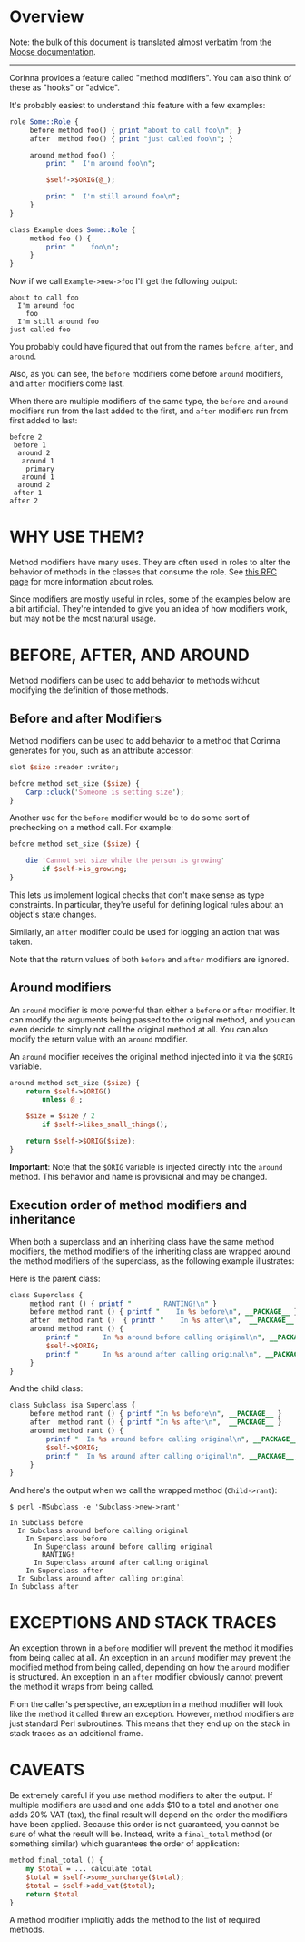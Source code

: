 # Overview

Note: the bulk of this document is translated almost verbatim from [the Moose
documentation](https://metacpan.org/dist/Moose/view/lib/Moose/Manual/MethodModifiers.pod).

---

Corinna provides a feature called "method modifiers". You can also think
of these as "hooks" or "advice".

It's probably easiest to understand this feature with a few examples:

```perl
role Some::Role {
     before method foo() { print "about to call foo\n"; }
     after  method foo() { print "just called foo\n"; }

     around method foo() {
         print "  I'm around foo\n";

         $self->$ORIG(@_);

         print "  I'm still around foo\n";
     }
}

class Example does Some::Role {
     method foo () {
         print "    foo\n";
     }
}
```

Now if we call `Example->new->foo` I'll get the following output:

```
about to call foo
  I'm around foo
    foo
  I'm still around foo
just called foo
```

You probably could have figured that out from the names `before`,
`after`, and `around`.

Also, as you can see, the `before` modifiers come before `around` modifiers, and
`after` modifiers come last.

When there are multiple modifiers of the same type, the `before` and
`around` modifiers run from the last added to the first, and `after`
modifiers run from first added to last:

```
before 2
 before 1
  around 2
   around 1
    primary
   around 1
  around 2
 after 1
after 2
```

# WHY USE THEM?

Method modifiers have many uses. They are often used in roles to alter the
behavior of methods in the classes that consume the role. See [this RFC
page](https://github.com/Ovid/Cor/blob/master/rfc/roles.md) for more
information about roles.

Since modifiers are mostly useful in roles, some of the examples below
are a bit artificial. They're intended to give you an idea of how
modifiers work, but may not be the most natural usage.

# BEFORE, AFTER, AND AROUND

Method modifiers can be used to add behavior to methods without modifying the definition of those methods.

## Before and after Modifiers

Method modifiers can be used to add behavior to a method that Corinna
generates for you, such as an attribute accessor:

```perl
slot $size :reader :writer;

before method set_size ($size) {
    Carp::cluck('Someone is setting size');
}
```

Another use for the `before` modifier would be to do some sort of
prechecking on a method call. For example:

```perl
before method set_size ($size) {

    die 'Cannot set size while the person is growing'
        if $self->is_growing;
}
```


This lets us implement logical checks that don't make sense as type
constraints. In particular, they're useful for defining logical rules
about an object's state changes.

Similarly, an `after` modifier could be used for logging an action that
was taken.

Note that the return values of both `before` and `after` modifiers are
ignored.

## Around modifiers

An `around` modifier is more powerful than either a `before` or
`after` modifier. It can modify the arguments being passed to the
original method, and you can even decide to simply not call the
original method at all. You can also modify the return value with an
`around` modifier.

An `around` modifier receives the original method injected into it via the
`$ORIG` variable.

```perl
around method set_size ($size) {
    return $self->$ORIG()
        unless @_;

    $size = $size / 2
        if $self->likes_small_things();

    return $self->$ORIG($size);
}
```

**Important**: Note that the `$ORIG` variable is injected directly into the
`around` method. This behavior and name is provisional and may be changed.

## Execution order of method modifiers and inheritance

When both a superclass and an inheriting class have the same method modifiers,
the method modifiers of the inheriting class are wrapped around the method
modifiers of the superclass, as the following example illustrates:

Here is the parent class:

```perl
class Superclass {
     method rant () { printf "        RANTING!\n" }
     before method rant () { printf "    In %s before\n", __PACKAGE__ }
     after  method rant ()  { printf "    In %s after\n",  __PACKAGE__ }
     around method rant () {
         printf "      In %s around before calling original\n", __PACKAGE__;
         $self->$ORIG;
         printf "      In %s around after calling original\n", __PACKAGE__;
     }
}
```


And the child class:

```perl
class Subclass isa Superclass {
     before method rant () { printf "In %s before\n", __PACKAGE__ }
     after  method rant () { printf "In %s after\n",  __PACKAGE__ }
     around method rant () {
         printf "  In %s around before calling original\n", __PACKAGE__;
         $self->$ORIG;
         printf "  In %s around after calling original\n", __PACKAGE__;
     }
}
```


And here's the output when we call the wrapped method (`Child->rant`):

```
$ perl -MSubclass -e 'Subclass->new->rant'

In Subclass before
  In Subclass around before calling original
    In Superclass before
      In Superclass around before calling original
        RANTING!
      In Superclass around after calling original
    In Superclass after
  In Subclass around after calling original
In Subclass after
```

# EXCEPTIONS AND STACK TRACES

An exception thrown in a `before` modifier will prevent the method it
modifies from being called at all. An exception in an `around` modifier may
prevent the modified method from being called, depending on how the `around`
modifier is structured. An exception in an `after` modifier obviously cannot
prevent the method it wraps from being called.

From the caller's perspective, an exception in a method modifier will look
like the method it called threw an exception. However, method modifiers are
just standard Perl subroutines. This means that they end up on the stack in
stack traces as an additional frame.

# CAVEATS

Be extremely careful if you use method modifiers to alter the output. If
multiple modifiers are used and one adds $10 to a total and another one adds
20% VAT (tax), the final result will depend on the order the modifiers have been
applied. Because this order is not guaranteed, you cannot be sure of what the
result will be. Instead, write a `final_total` method (or something similar)
which guarantees the order of application:

```perl
method final_total () {
    my $total = ... calculate total
    $total = $self->some_surcharge($total);
    $total = $self->add_vat($total);
    return $total
}
```

A method modifier implicitly adds the method to the list of required methods.
